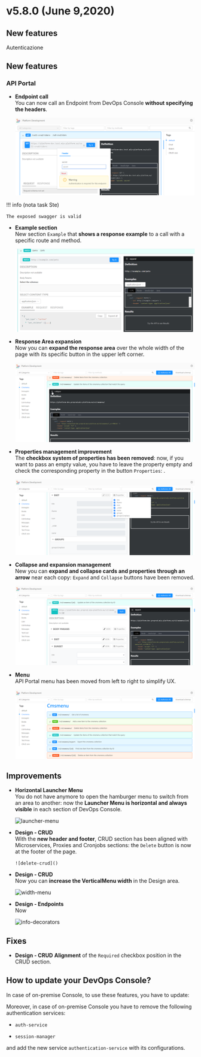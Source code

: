 # v5.8.0 (June 9,2020)

## New features

Autenticazione

## New features

### API Portal

* **Endpoint call**        
    You can now call an Endpoint from DevOps Console **without specifying the headers**.

    ![API-portal-header](img/API-portal-header.png)

!!! info (nota task Ste)

    The exposed swagger is valid

* **Example section**        
    New section `Example` that **shows a response example** to a call with a specific route and method.

    ![APIportal-example](img/APIportal-example.png)

* **Response Area expansion**       
    Now you can **expand the response area** over the whole width of the page with its specific button in the upper left corner. 

    ![APIportal-response-area](img/APIportal-response-area.png)

* **Properties management improvement**        
    The **checkbox system of properties has been removed**: now, if you want to pass an empty value, you have to leave the property empty and check the corresponding property in the button `Properties`: .

    ![APIportal-checkbox](img/APIportal-checkbox.png)

* **Collapse and expansion management**        
    New you can **expand and collapse cards and properties through an arrow** near each copy: `Expand` and `Collapse` buttons have been removed.

    ![APIportal-collapse](img/APIportal-collapse.png)

* **Menu**        
    API Portal menu has been moved from left to right to simplify UX.

    ![APIportal-menu](img/APIportal-menu.png)

## Improvements

* **Horizontal Launcher Menu**           
    You do not have anymore to open the hamburger menu to switch from an area to another: now the **Launcher Menu is horizontal and always visible** in each section of DevOps Console.

    ![launcher-menu](release_notes/img/launcher-menu.png)

* **Design - CRUD**        
    With the **new header and footer**, CRUD section has been aligned with Microservices, Proxies and Cronjobs sections: the `Delete` button is now at the footer of the page.

      ![delete-crud]() 


* **Design - CRUD**      
    Now you can **increase the VerticalMenu width** in the Design area.

    ![width-menu]()

* **Design - Endpoints**       
    Now 

    ![info-decorators]()

## Fixes

* **Design - CRUD**
    **Alignment** of the `Required` checkbox position in the CRUD section.

## How to update your DevOps Console?

In case of on-premise Console, to use these features, you have to update:


Moreover, in case of on-premise Console you have to remove the following authentication services:

* `auth-service`

* `session-manager`

and add the new service `authentication-service` with its configurations.
